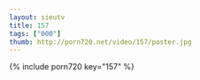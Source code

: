 ```yaml
--- 
layout: sieutv
title: 157
tags: ["000"]
thumb: http://porn720.net/video/157/poster.jpg
---
```

{% include porn720 key="157" %} 
